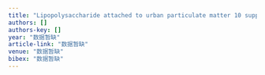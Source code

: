 ```yaml
---
title: "Lipopolysaccharide attached to urban particulate matter 10 suppresses immune responses in splenocytes while particulate matter itself activates NF-κB"
authors: []
authors-key: []
year: "数据暂缺"
article-link: "数据暂缺"
venue: "数据暂缺"
bibex: "数据暂缺"
---
```

